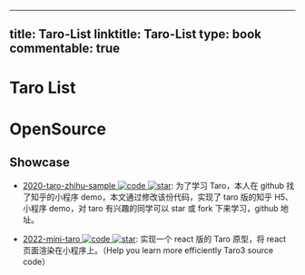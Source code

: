 
---
title: Taro-List
linktitle: Taro-List
type: book
commentable: true
---

# Taro List

# OpenSource

## Showcase

- [2020-taro-zhihu-sample ![code](https://ng-tech.icu/assets/code.svg) ![star](https://img.shields.io/github/stars/NervJS/taro-zhihu-sample)](https://github.com/NervJS/taro-zhihu-sample): 为了学习 Taro，本人在 github 找了知乎的小程序 demo，本文通过修改该份代码，实现了 taro 版的知乎 H5、小程序 demo，对 taro 有兴趣的同学可以 star 或 fork 下来学习，github 地址。

- [2022-mini-taro ![code](https://ng-tech.icu/assets/code.svg) ![star](https://img.shields.io/github/stars/55utah/mini-taro)](https://github.com/55utah/mini-taro): 实现一个 react 版的 Taro 原型，将 react 页面渲染在小程序上。（Help you learn more efficiently Taro3 source code）

    